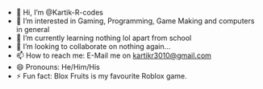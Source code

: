 - 👋 Hi, I’m @Kartik-R-codes
- 👀 I’m interested in Gaming, Programming, Game Making and computers in general
- 🌱 I’m currently learning nothing lol apart from school
- 💞️ I’m looking to collaborate on nothing again...
- 📫 How to reach me: E-Mail me on kartikr3010@gmail.com
- 😄 Pronouns: He/Him/His
- ⚡ Fun fact: Blox Fruits is my favourite Roblox game.

<!---
Kartik-R-codes/Kartik-R-codes is a ✨ special ✨ repository because its `README.md` (this file) appears on your GitHub profile.
You can click the Preview link to take a look at your changes.
--->
